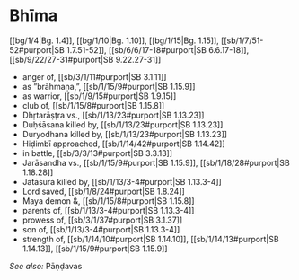 # Bhīma

[[bg/1/4|Bg. 1.4]], [[bg/1/10|Bg. 1.10]], [[bg/1/15|Bg. 1.15]], [[sb/1/7/51-52#purport|SB 1.7.51-52]], [[sb/6/6/17-18#purport|SB 6.6.17-18]], [[sb/9/22/27-31#purport|SB 9.22.27-31]]

* anger of, [[sb/3/1/11#purport|SB 3.1.11]]
* as ”brāhmaṇa,”, [[sb/1/15/9#purport|SB 1.15.9]]
* as warrior, [[sb/1/9/15#purport|SB 1.9.15]]
* club of, [[sb/1/15/8#purport|SB 1.15.8]]
* Dhṛtarāṣṭra vs., [[sb/1/13/23#purport|SB 1.13.23]]
* Duḥśāsana killed by, [[sb/1/13/23#purport|SB 1.13.23]]
* Duryodhana killed by, [[sb/1/13/23#purport|SB 1.13.23]]
* Hiḍimbī approached, [[sb/1/14/42#purport|SB 1.14.42]]
* in battle, [[sb/3/3/13#purport|SB 3.3.13]]
* Jarāsandha vs., [[sb/1/15/9#purport|SB 1.15.9]], [[sb/1/18/28#purport|SB 1.18.28]]
* Jatāsura killed by, [[sb/1/13/3-4#purport|SB 1.13.3-4]]
* Lord saved, [[sb/1/8/24#purport|SB 1.8.24]]
* Maya demon &, [[sb/1/15/8#purport|SB 1.15.8]]
* parents of, [[sb/1/13/3-4#purport|SB 1.13.3-4]]
* prowess of, [[sb/3/1/37#purport|SB 3.1.37]]
* son of, [[sb/1/13/3-4#purport|SB 1.13.3-4]]
* strength of, [[sb/1/14/10#purport|SB 1.14.10]], [[sb/1/14/13#purport|SB 1.14.13]], [[sb/1/15/9#purport|SB 1.15.9]]

*See also:* Pāṇḍavas
